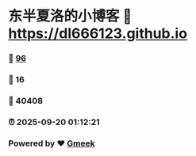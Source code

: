 # 东半夏洛的小博客 :link: https://dl666123.github.io 
### :page_facing_up: [96](https://dl666123.github.io/tag.html) 
### :speech_balloon: 16 
### :hibiscus: 40408 
### :alarm_clock: 2025-09-20 01:12:21 
### Powered by :heart: [Gmeek](https://github.com/Meekdai/Gmeek)
